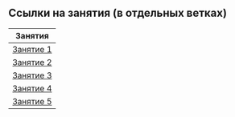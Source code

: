 ## Ссылки на занятия (в отдельных ветках)

|                                 Занятия                                  |
| :----------------------------------------------------------------------: |
| [Занятие 1](https://github.com/josserden/39-blended-team2/tree/lesson-1) |
|                              [Занятие 2]()                               |
|                              [Занятие 3]()                               |
|                              [Занятие 4]()                               |
|                              [Занятие 5]()                               |
